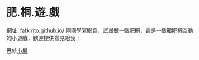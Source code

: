 # 肥.桐.遊.戲

網址: [fatkirito.github.io/](http://fatkirito.github.io/)
剛剛學寫網頁，試試做一個肥桐，這是一個和肥桐互動的小遊戲，歡迎提供意見給我！

巴哈[小屋](https://home.gamer.com.tw/homeindex.php?owner=hinhinhinhin)
